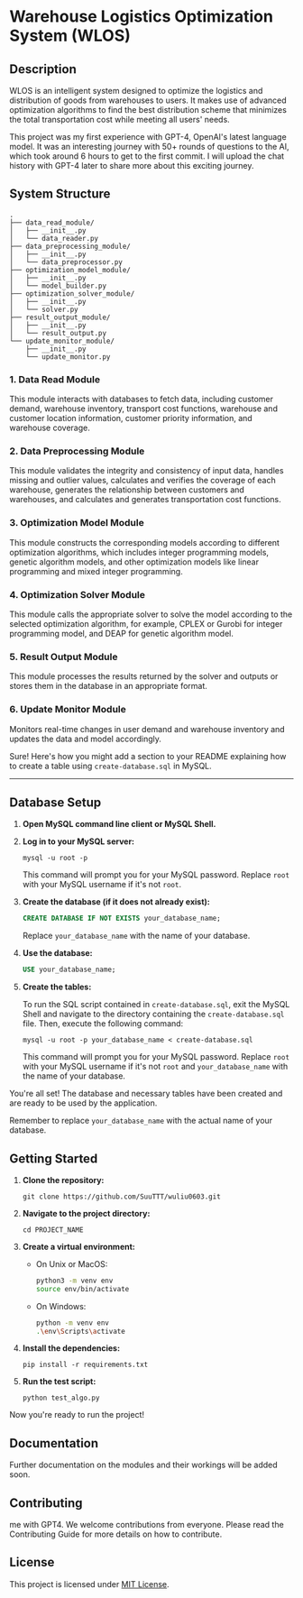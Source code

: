 # Warehouse Logistics Optimization System (WLOS)

## Description
WLOS is an intelligent system designed to optimize the logistics and distribution of goods from warehouses to users. It makes use of advanced optimization algorithms to find the best distribution scheme that minimizes the total transportation cost while meeting all users' needs.

This project was my first experience with GPT-4, OpenAI's latest language model. It was an interesting journey with 50+ rounds of questions to the AI, which took around 6 hours to get to the first commit. I will upload the chat history with GPT-4 later to share more about this exciting journey.

## System Structure
```
.
├── data_read_module/
│   ├── __init__.py
│   └── data_reader.py
├── data_preprocessing_module/
│   ├── __init__.py
│   └── data_preprocessor.py
├── optimization_model_module/
│   ├── __init__.py
│   └── model_builder.py
├── optimization_solver_module/
│   ├── __init__.py
│   └── solver.py
├── result_output_module/
│   ├── __init__.py
│   └── result_output.py
└── update_monitor_module/
    ├── __init__.py
    └── update_monitor.py
```

### 1. Data Read Module
This module interacts with databases to fetch data, including customer demand, warehouse inventory, transport cost functions, warehouse and customer location information, customer priority information, and warehouse coverage.

### 2. Data Preprocessing Module
This module validates the integrity and consistency of input data, handles missing and outlier values, calculates and verifies the coverage of each warehouse, generates the relationship between customers and warehouses, and calculates and generates transportation cost functions.

### 3. Optimization Model Module
This module constructs the corresponding models according to different optimization algorithms, which includes integer programming models, genetic algorithm models, and other optimization models like linear programming and mixed integer programming.

### 4. Optimization Solver Module
This module calls the appropriate solver to solve the model according to the selected optimization algorithm, for example, CPLEX or Gurobi for integer programming model, and DEAP for genetic algorithm model.
### 5. Result Output Module
This module processes the results returned by the solver and outputs or stores them in the database in an appropriate format.

### 6. Update Monitor Module
Monitors real-time changes in user demand and warehouse inventory and updates the data and model accordingly.

Sure! Here's how you might add a section to your README explaining how to create a table using `create-database.sql` in MySQL.

---

## Database Setup

1. **Open MySQL command line client or MySQL Shell.**

2. **Log in to your MySQL server:**

    ```
    mysql -u root -p
    ```

    This command will prompt you for your MySQL password. Replace `root` with your MySQL username if it's not `root`.

3. **Create the database (if it does not already exist):**

    ```sql
    CREATE DATABASE IF NOT EXISTS your_database_name;
    ```

    Replace `your_database_name` with the name of your database.

4. **Use the database:**

    ```sql
    USE your_database_name;
    ```

5. **Create the tables:**

    To run the SQL script contained in `create-database.sql`, exit the MySQL Shell and navigate to the directory containing the `create-database.sql` file. Then, execute the following command:

    ```
    mysql -u root -p your_database_name < create-database.sql
    ```

    This command will prompt you for your MySQL password. Replace `root` with your MySQL username if it's not `root` and `your_database_name` with the name of your database.



You're all set! The database and necessary tables have been created and are ready to be used by the application.



Remember to replace `your_database_name` with the actual name of your database.
## Getting Started


1. **Clone the repository:**

   ```
   git clone https://github.com/SuuTTT/wuliu0603.git
   ```

2. **Navigate to the project directory:**

   ```
   cd PROJECT_NAME
   ```

3. **Create a virtual environment:**

   - On Unix or MacOS:

     ```bash
     python3 -m venv env
     source env/bin/activate
     ```

   - On Windows:

     ```bash
     python -m venv env
     .\env\Scripts\activate
     ```

4. **Install the dependencies:**

   ```
   pip install -r requirements.txt
   ```

5. **Run the test script:**

   ```
   python test_algo.py
   ```

Now you're ready to run the project!





## Documentation
Further documentation on the modules and their workings will be added soon.

## Contributing
 me with GPT4.
 We welcome contributions from everyone. Please read the Contributing Guide for more details on how to contribute.

## License
This project is licensed under [MIT License](https://opensource.org/licenses/MIT).

